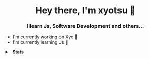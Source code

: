 <h1 align="center">Hey there, I'm xyotsu 👋</h1>
<h3 align="center">I learn Js, Software Development and others...</h3>

- I'm currently working on Xyo 🔭
- I'm currently learning Js 📝

<details>
  <summary>&nbsp; <b>Stats</b></summary>
  &nbsp; 
  <details>
    <summary> &nbsp; &nbsp; &nbsp; <b>GitHub Stats</b></summary>
    <img src="https://github-readme-stats.vercel.app/api?username=xyotsu">
  </details>
  <details>
    <summary> &nbsp; &nbsp; &nbsp; <b>Discord Presence</b></summary>
    <img src="https://lanyard.cnrad.dev/api/321017931423023105">
  </details>
</details>
